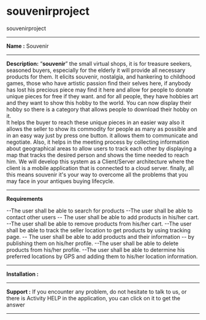 # souvenirproject
souvenirproject

**********************************
**Name :**
Souvenir

*********************************
**Description:**
“**souvenir**” the small virtual shops, it is for treasure seekers,  seasoned buyers, especially for the elderly it will provide all necessary products for them. It elicits souvenir, nostalgia, and hankering to childhood games, those who have artistic passion find their selves here, if anybody has lost his precious piece may find it here and allow for people to donate unique pieces for free if they want. and for all people, they have hobbies art and they want to show this hobby to the world. You can now display their hobby so there is a category that allows people to download their hobby on it.  
It helps the buyer to reach these unique pieces in an easier way also it allows the seller to show its commodity for people as many as possible and in an easy way just by press one button. it allows them to communicate and negotiate. Also, it helps in the meeting process by collecting information about geographical areas to allow users to track each other by displaying a map that tracks the desired person and shows the time needed to reach him. We will develop this system as a Client/Server architecture where the client is a mobile application that is connected to a cloud server. finally, all this means souvenir it's your way to overcome all the problems that you may face in your antiques buying lifecycle.
*******************************
**Requirements**

--The user shall be able to search for products
--The user shall be able to contact other users 
-- The user shall be able to add products in his/her cart.
--The user shall be able to remove products from his/her cart.
--The user shall be able to track the seller location to get products by using tracking page.
-- The user shall be able to add products and their information 
-- by publishing them on his/her profile.
--The user shall be able to delete products from his/her profile.
--The user shall be able to determine his preferred locations by GPS and adding them to his/her location information.


********************************
**Installation :**




*****************************
**Support :**
If you encounter any problem, do not hesitate to talk to us, or there is Activity  HELP in the application, you can click on it to get the answer


****************************


